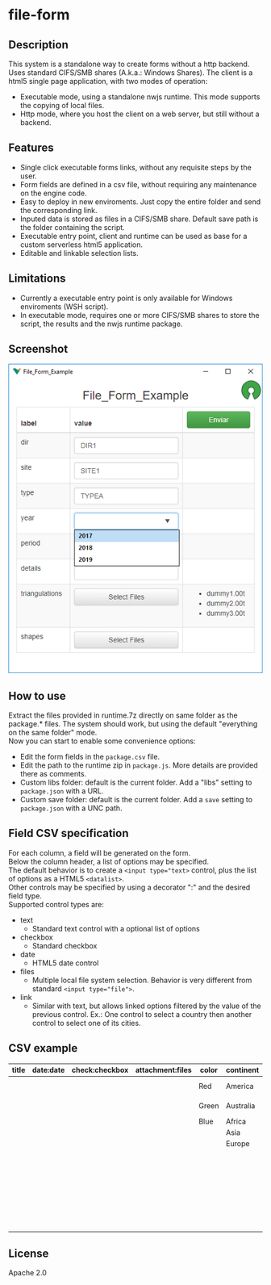 # file-form

## Description
This system is a standalone way to create forms without a http backend. Uses standard CIFS/SMB shares (A.k.a.: Windows Shares).
The client is a html5 single page application, with two modes of operation:  
 - Executable mode, using a standalone nwjs runtime. This mode supports the copying of local files.
 - Http mode, where you host the client on a web server, but still without a backend.

## Features
 - Single click executable forms links, without any requisite steps by the user.
 - Form fields are defined in a csv file, without requiring any maintenance on the engine code.
 - Easy to deploy in new enviroments. Just copy the entire folder and send the corresponding link.
 - Inputed data is stored as files in a CIFS/SMB share. Default save path is the folder containing the script.
 - Executable entry point, client and runtime can be used as base for a custom serverless html5 application.
 - Editable and linkable selection lists.

## Limitations
 - Currently a executable entry point is only available for Windows enviroments (WSH script).
 - In executable mode, requires one or more CIFS/SMB shares to store the script, the results and the nwjs runtime package.
 
## Screenshot
![screenshot](https://github.com/pemn/file-form/blob/master/assets/screenshot1.png)

## How to use
Extract the files provided in runtime.7z directly on same folder as the package.* files.
The system should work, but using the default "everything on the same folder" mode.  
Now you can start to enable some convenience options:
 - Edit the form fields in the `package.csv` file.
 - Edit the path to the runtime zip in `package.js`. More details are provided there as comments.
 - Custom libs folder: default is the current folder. Add a "libs" setting to `package.json` with a URL.
 - Custom save folder: default is the current folder. Add a `save` setting to `package.json` with a UNC path.

 
## Field CSV specification
For each column, a field will be generated on the form.  
Below the column header, a list of options may be specified.  
The default behavior is to create a `<input type="text>` control, plus the list of options as a HTML5 `<datalist>`.  
Other controls may be specified by using a decorator ":" and the desired field type.  
Supported control types are:
 - text
   - Standard text control with a optional list of options
 - checkbox
   - Standard checkbox
 - date
   - HTML5 date control
 - files
   - Multiple local file system selection. Behavior is very different from standard `<input type="file">`.
 - link
   - Similar with text, but allows linked options filtered by the value of the previous control. Ex.: One control to select a country then another control to select one of its cities.

## CSV example
| title | date:date | check:checkbox | attachment:files | color | continent | country:link |
| --- | --- | --- | --- | --- | --- | --- |
| | | | | Red | America | America-US |
| | | | | Green | Australia | America-Canada |
| | | | | Blue | Africa | Africa-SA |
| | | | | | Asia | Asia-China |
| | | | | | Europe | Asia-Japan |
| | | | | | | Asia-SK |
| | | | | | | Asia-NK |
| | | | | | | Australia-Australia |
| | | | | | | Europe-Germany |
| | | | | | | Europe-France |


## License
Apache 2.0
